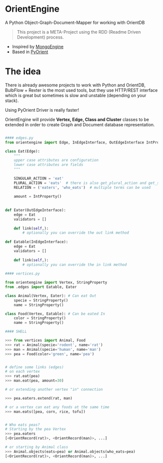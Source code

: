 OrientEngine
============

A Python Object-Graph-Document-Mapper for working with OrientDB 


> This project is a META-Project using the RDD (Readme Driven Development) process.


- Inspired by [MongoEngine](http://github.com/mongoengine) 
- Based in [PyOrient](https://github.com/rochacbruno/pyorient)


The idea 
========

There is already awesome projects to work with Python and OrientDB, BulbFlow + Rexter is the most used tools, but they use HTTP/REST interface which is great but sometimes is slow and unstable (depending on your stack). 

Using PyOrient Driver is really faster!

OrientEngine will provide **Vertex, Edge, Class and Cluster** classes to be extended in order to create Graph and Document database representation.

```python

#### edges.py
from orientengine import Edge, InEdgeInterface, OutEdgeInterface IntProperty

class Eat(Edge):
    """
    upper case attributes are configuration
    lower case attributes are fields
    """
    
    SINGULAR_ACTION = 'eat'
    PLURAL_ACTION = 'eats'  # there is also get_plural_action and get_singular_action if it needs to be dynamic
    RELATION = ('eaters', 'who_eats')  # multiple terms can be used
    
    amount = IntProperty()
    
    
def Eater(OutEdgeInterface):
    edge = Eat
    validators = []
    
    def link(self,):
        # optionally you can override the out link method
    
def Eatable(InEdgeInterface):
    edge = Eat
    validators = []
    
    def link(self,):
        # optionally you can override the in link method
    
#### vertices.py

from orientengine import Vertex, StringProperty
from .edges import Eatable, Eater

class Animal(Vertex, Eater): # Can eat Out
    specie = StringProperty()
    name = StringProperty()

class Food(Vertex, Eatable): # Can be eated In
    color = StringProperty()
    name = StringProperty()

#### SHELL

>>> from vertices import Animal, Food
>>> rat = Animal(specie='rodent', name='rat')
>>> man = Animal(specie='human', name='man')
>>> pea = Food(color='green', name='pea')


# define some links (edges) 
# on each vertex
>>> rat.eat(pea)
>>> man.eat(pea, amount=30)

# or extending another vertex "in" connection

>>> pea.eaters.extend(rat, man)

# or a vertex can eat any foods at the same time
>>> man.eats([pea, corn, rice, tofu])


# Who eats peas?
# Starting by the pea Vertex
>>> pea.eaters
[<OrientRecord(rat)>, <OrientRecord(man)>, ...]

# or starting by Animal class
>>> Animal.objects(eats=pea) or Animal.objects(who_eats=pea)
[<OrientRecord(rat)>, <OrientRecord(man)>, ...]

```

